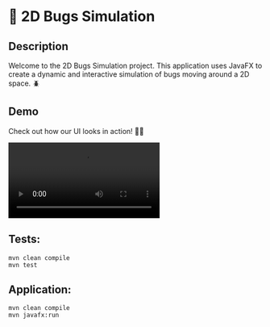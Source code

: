 # 🐞 2D Bugs Simulation

## Description
Welcome to the 2D Bugs Simulation project. This application uses JavaFX to create a dynamic and interactive simulation of bugs moving around a 2D space. 🪲

## Demo

Check out how our UI looks in action! 👀✨

![Demo of the project](images/bugs-simulation-demo.mp4)

## Tests:
    mvn clean compile
    mvn test

## Application:
    mvn clean compile
    mvn javafx:run
